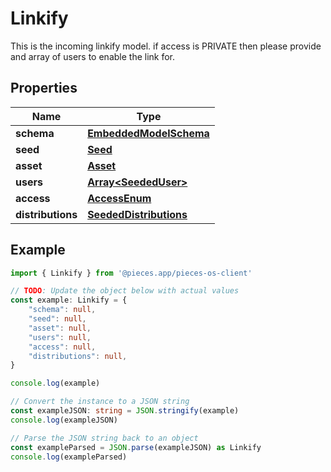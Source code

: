 
# Linkify

This is the incoming linkify model.  if access is PRIVATE then please provide and array of users to enable the link for. 

## Properties

Name | Type
------------ | -------------
**schema** | [**EmbeddedModelSchema**](EmbeddedModelSchema)
**seed** | [**Seed**](Seed)
**asset** | [**Asset**](Asset)
**users** | [**Array&lt;SeededUser&gt;**](SeededUser)
**access** | [**AccessEnum**](AccessEnum)
**distributions** | [**SeededDistributions**](SeededDistributions)

## Example

```typescript
import { Linkify } from '@pieces.app/pieces-os-client'

// TODO: Update the object below with actual values
const example: Linkify = {
    "schema": null,
    "seed": null,
    "asset": null,
    "users": null,
    "access": null,
    "distributions": null,
}

console.log(example)

// Convert the instance to a JSON string
const exampleJSON: string = JSON.stringify(example)
console.log(exampleJSON)

// Parse the JSON string back to an object
const exampleParsed = JSON.parse(exampleJSON) as Linkify
console.log(exampleParsed)
```


